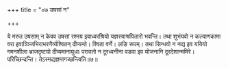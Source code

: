+++
title = "०७ उषसां न"

+++

ये मरुत उषसाम् न केवव उषसां रश्मय इवाध्वरश्रियो यज्ञस्याश्रयितारो भवन्ति। तथा शुभंयवो न कल्याणकामा वरा इवाञ्ञ्जिभिराभरणैर्व्यश्वितन् दीप्यन्ते। श्विता वर्णे। लङि रूपम्। तथा सिन्धवो न नद्य इव ययियो गमनशीला भ्राजदृष्टयो दीप्यमानायुधाः परावतो न दूरध्वनीना वडवा इव योजनानि दूरदेशान्ममिरे। परिच्छिन्दन्ति। तेऽस्मद्यज्ञमागच्छन्त्विति॥७॥